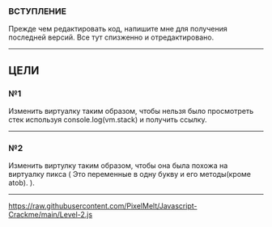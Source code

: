 ### ВСТУПЛЕНИЕ
Прежде чем редактировать код, напишите мне для получения последней версий.
Все тут спизженно и отредактировано.
___
## ЦЕЛИ

### №1
Изменить виртуалку таким образом, чтобы нельзя было просмотреть стек используя console.log(vm.stack) и получить ссылку.
___
### №2
Изменить виртулку таким образом, чтобы она была похожа на виртуалку пикса ( Это переменные в одну букву и его методы(кроме atob). ).
___
https://raw.githubusercontent.com/PixelMelt/Javascript-Crackme/main/Level-2.js
